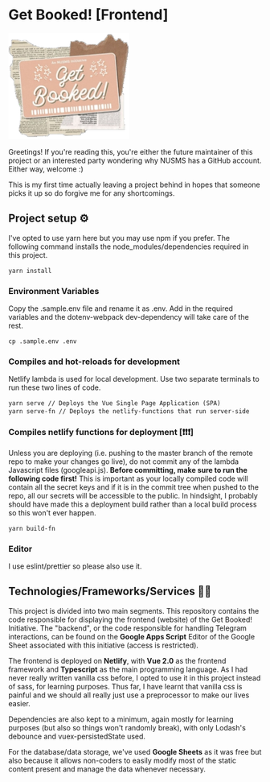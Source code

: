 # Get Booked! [Frontend]

![GetBooked Logo](./src/assets/getbooked_logo.png)

Greetings! If you're reading this, you're either the future maintainer of this project or an interested party wondering why NUSMS has a GitHub account. Either way, welcome :)

This is my first time actually leaving a project behind in hopes that someone picks it up so do forgive me for any shortcomings.

## Project setup ⚙

I've opted to use yarn here but you may use npm if you prefer. The following command installs the node_modules/dependencies required in this project.

```
yarn install
```

### Environment Variables

Copy the .sample.env file and rename it as .env. Add in the required variables and the dotenv-webpack dev-dependency will take care of the rest.

```
cp .sample.env .env
```

### Compiles and hot-reloads for development

Netlify lambda is used for local development. Use two separate terminals to run these two lines of code.

```
yarn serve // Deploys the Vue Single Page Application (SPA)
yarn serve-fn // Deploys the netlify-functions that run server-side
```

### Compiles netlify functions for deployment [❗❗❗]

Unless you are deploying (i.e. pushing to the master branch of the remote repo to make your changes go live), do not commit any of the lambda Javascript files (googleapi.js). **Before committing, make sure to run the following code first!** This is important as your locally compiled code will contain all the secret keys and if it is in the commit tree when pushed to the repo, all our secrets will be accessible to the public. In hindsight, I probably should have made this a deployment build rather than a local build process so this won't ever happen.

```
yarn build-fn
```

### Editor

I use eslint/prettier so please also use it.

## Technologies/Frameworks/Services 👨‍💻

This project is divided into two main segments. This repository contains the code responsible for displaying the frontend (website) of the Get Booked! Initiative. The "backend", or the code responsible for handling Telegram interactions, can be found on the **Google Apps Script** Editor of the Google Sheet associated with this initiative (access is restricted).

The frontend is deployed on **Netlify**, with **Vue 2.0** as the frontend framework and **Typescript** as the main programming language. As I had never really written vanilla css before, I opted to use it in this project instead of sass, for learning purposes. Thus far, I have learnt that vanilla css is painful and we should all really just use a preprocessor to make our lives easier.

Dependencies are also kept to a minimum, again mostly for learning purposes (but also so things won't randomly break), with only Lodash's debounce and vuex-persistedState used.

For the database/data storage, we've used **Google Sheets** as it was free but also because it allows non-coders to easily modify most of the static content present and manage the data whenever necessary.
